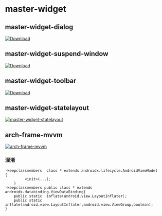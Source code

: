 # master-widget
## master-widget-dialog
[ ![Download](https://api.bintray.com/packages/ooftf/maven/master-widget-dialog/images/download.svg) ](https://bintray.com/ooftf/maven/master-widget-dialog/_latestVersion)
## master-widget-suspend-window
[ ![Download](https://api.bintray.com/packages/ooftf/maven/master-widget-suspend-window/images/download.svg) ](https://bintray.com/ooftf/maven/master-widget-suspend-window/_latestVersion)
## master-widget-toolbar
[ ![Download](https://api.bintray.com/packages/ooftf/maven/master-widget-toolbar/images/download.svg) ](https://bintray.com/ooftf/maven/master-widget-toolbar/_latestVersion)
## master-widget-statelayout
[ ![master-widget-statelayout](https://api.bintray.com/packages/ooftf/maven/master-widget-statelayout/images/download.svg) ](https://bintray.com/ooftf/maven/master-widget-statelayout/_latestVersion)

## arch-frame-mvvm
[ ![arch-frame-mvvm](https://api.bintray.com/packages/ooftf/maven/arch-frame-mvvm/images/download.svg) ](https://bintray.com/ooftf/maven/arch-frame-mvvm/_latestVersion)
### 混淆
    -keepclassmembers  class * extends androidx.lifecycle.AndroidViewModel {
             <init>(...);
        }
    -keepclassmembers public class * extends androidx.databinding.ViewDataBinding{
        public static  inflate(android.view.LayoutInflater);
        public static  inflate(android.view.LayoutInflater,android.view.ViewGroup,boolean);
    }